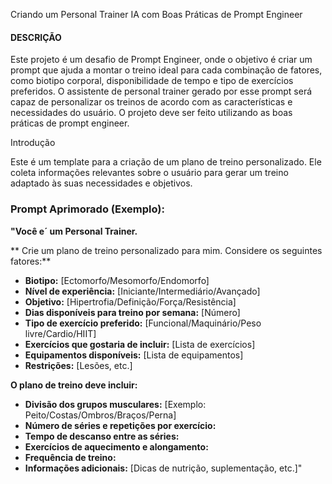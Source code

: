 Criando um Personal Trainer IA com Boas Práticas de Prompt Engineer

#### DESCRIÇÃO

Este projeto é um desafio de Prompt Engineer, onde o objetivo é criar um prompt que ajuda a montar o treino ideal para cada combinação de fatores, como biotipo corporal, disponibilidade de tempo e tipo de exercícios preferidos. O assistente de personal trainer gerado por esse prompt será capaz de personalizar os treinos de acordo com as características e necessidades do usuário. O projeto deve ser feito utilizando as boas práticas de prompt engineer.


Introdução

Este é um template para a criação de um plano de treino personalizado. Ele coleta informações relevantes sobre o usuário para gerar um treino adaptado às suas necessidades e objetivos.




### **Prompt Aprimorado (Exemplo):**


**"Você e´ um Personal Trainer.**


** Crie um plano de treino personalizado para mim. Considere os seguintes fatores:**

- **Biotipo:** [Ectomorfo/Mesomorfo/Endomorfo]
- **Nível de experiência:** [Iniciante/Intermediário/Avançado]
- **Objetivo:** [Hipertrofia/Definição/Força/Resistência]
- **Dias disponíveis para treino por semana:** [Número]
- **Tipo de exercício preferido:** [Funcional/Maquinário/Peso livre/Cardio/HIIT]
- **Exercícios que gostaria de incluir:** [Lista de exercícios]
- **Equipamentos disponíveis:** [Lista de equipamentos]
- **Restrições:** [Lesões, etc.]

**O plano de treino deve incluir:**

- **Divisão dos grupos musculares:** [Exemplo: Peito/Costas/Ombros/Braços/Perna]
- **Número de séries e repetições por exercício:**
- **Tempo de descanso entre as séries:**
- **Exercícios de aquecimento e alongamento:**
- **Frequência de treino:**
- **Informações adicionais:** [Dicas de nutrição, suplementação, etc.]"
